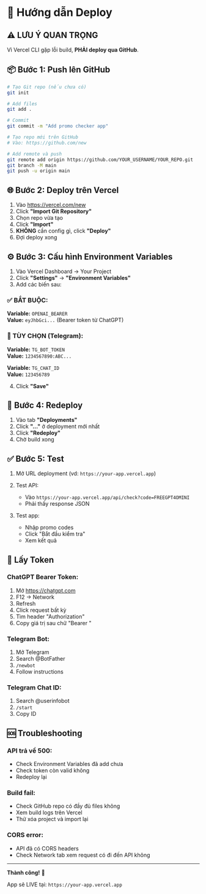 # 🚀 Hướng dẫn Deploy

## ⚠️ LƯU Ý QUAN TRỌNG

Vì Vercel CLI gặp lỗi build, **PHẢI deploy qua GitHub**.

## 📦 Bước 1: Push lên GitHub

```bash
# Tạo Git repo (nếu chưa có)
git init

# Add files
git add .

# Commit
git commit -m "Add promo checker app"

# Tạo repo mới trên GitHub
# Vào: https://github.com/new

# Add remote và push
git remote add origin https://github.com/YOUR_USERNAME/YOUR_REPO.git
git branch -M main
git push -u origin main
```

## 🌐 Bước 2: Deploy trên Vercel

1. Vào https://vercel.com/new
2. Click **"Import Git Repository"**
3. Chọn repo vừa tạo
4. Click **"Import"**
5. **KHÔNG** cần config gì, click **"Deploy"**
6. Đợi deploy xong

## ⚙️ Bước 3: Cấu hình Environment Variables

1. Vào Vercel Dashboard → Your Project
2. Click **"Settings"** → **"Environment Variables"**
3. Add các biến sau:

### ✅ BẮT BUỘC:

**Variable:** `OPENAI_BEARER`  
**Value:** `eyJhbGci...` (Bearer token từ ChatGPT)

### 📱 TÙY CHỌN (Telegram):

**Variable:** `TG_BOT_TOKEN`  
**Value:** `1234567890:ABC...`

**Variable:** `TG_CHAT_ID`  
**Value:** `123456789`

4. Click **"Save"**

## 🔄 Bước 4: Redeploy

1. Vào tab **"Deployments"**
2. Click **"..."** ở deployment mới nhất
3. Click **"Redeploy"**
4. Chờ build xong

## ✅ Bước 5: Test

1. Mở URL deployment (vd: `https://your-app.vercel.app`)
2. Test API:
   - Vào `https://your-app.vercel.app/api/check?code=FREEGPT4OMINI`
   - Phải thấy response JSON

3. Test app:
   - Nhập promo codes
   - Click "Bắt đầu kiểm tra"
   - Xem kết quả

## 🎯 Lấy Token

### ChatGPT Bearer Token:
1. Mở https://chatgpt.com
2. F12 → Network
3. Refresh
4. Click request bất kỳ
5. Tìm header "Authorization"
6. Copy giá trị sau chữ "Bearer "

### Telegram Bot:
1. Mở Telegram
2. Search @BotFather
3. `/newbot`
4. Follow instructions

### Telegram Chat ID:
1. Search @userinfobot
2. `/start`
3. Copy ID

## 🆘 Troubleshooting

### API trả về 500:
- Check Environment Variables đã add chưa
- Check token còn valid không
- Redeploy lại

### Build fail:
- Check GitHub repo có đầy đủ files không
- Xem build logs trên Vercel
- Thử xóa project và import lại

### CORS error:
- API đã có CORS headers
- Check Network tab xem request có đi đến API không

---

**Thành công!** 🎉

App sẽ LIVE tại: `https://your-app.vercel.app`

